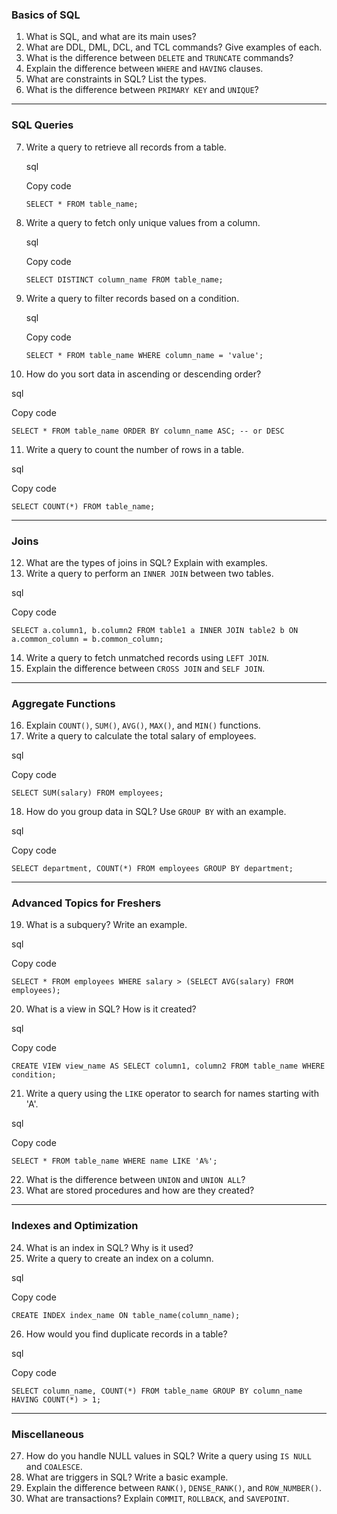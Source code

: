 ### **Basics of SQL**

1. What is SQL, and what are its main uses?
2. What are DDL, DML, DCL, and TCL commands? Give examples of each.
3. What is the difference between `DELETE` and `TRUNCATE` commands?
4. Explain the difference between `WHERE` and `HAVING` clauses.
5. What are constraints in SQL? List the types.
6. What is the difference between `PRIMARY KEY` and `UNIQUE`?

---

### **SQL Queries**

7. Write a query to retrieve all records from a table.
    
    sql
    
    Copy code
    
    `SELECT * FROM table_name;`
    
8. Write a query to fetch only unique values from a column.
    
    sql
    
    Copy code
    
    `SELECT DISTINCT column_name FROM table_name;`
    
9. Write a query to filter records based on a condition.
    
    sql
    
    Copy code
    
    `SELECT * FROM table_name WHERE column_name = 'value';`
    
10. How do you sort data in ascending or descending order?

sql

Copy code

`SELECT * FROM table_name ORDER BY column_name ASC; -- or DESC`

11. Write a query to count the number of rows in a table.

sql

Copy code

`SELECT COUNT(*) FROM table_name;`

---

### **Joins**

12. What are the types of joins in SQL? Explain with examples.
13. Write a query to perform an `INNER JOIN` between two tables.

sql

Copy code

`SELECT a.column1, b.column2 FROM table1 a INNER JOIN table2 b ON a.common_column = b.common_column;`

14. Write a query to fetch unmatched records using `LEFT JOIN`.
15. Explain the difference between `CROSS JOIN` and `SELF JOIN`.

---

### **Aggregate Functions**

16. Explain `COUNT()`, `SUM()`, `AVG()`, `MAX()`, and `MIN()` functions.
17. Write a query to calculate the total salary of employees.

sql

Copy code

`SELECT SUM(salary) FROM employees;`

18. How do you group data in SQL? Use `GROUP BY` with an example.

sql

Copy code

`SELECT department, COUNT(*) FROM employees GROUP BY department;`

---

### **Advanced Topics for Freshers**

19. What is a subquery? Write an example.

sql

Copy code

`SELECT * FROM employees WHERE salary > (SELECT AVG(salary) FROM employees);`

20. What is a view in SQL? How is it created?

sql

Copy code

`CREATE VIEW view_name AS SELECT column1, column2 FROM table_name WHERE condition;`

21. Write a query using the `LIKE` operator to search for names starting with 'A'.

sql

Copy code

`SELECT * FROM table_name WHERE name LIKE 'A%';`

22. What is the difference between `UNION` and `UNION ALL`?
23. What are stored procedures and how are they created?

---

### **Indexes and Optimization**

24. What is an index in SQL? Why is it used?
25. Write a query to create an index on a column.

sql

Copy code

`CREATE INDEX index_name ON table_name(column_name);`

26. How would you find duplicate records in a table?

sql

Copy code

`SELECT column_name, COUNT(*) FROM table_name GROUP BY column_name HAVING COUNT(*) > 1;`

---

### **Miscellaneous**

27. How do you handle NULL values in SQL? Write a query using `IS NULL` and `COALESCE`.
28. What are triggers in SQL? Write a basic example.
29. Explain the difference between `RANK()`, `DENSE_RANK()`, and `ROW_NUMBER()`.
30. What are transactions? Explain `COMMIT`, `ROLLBACK`, and `SAVEPOINT`.